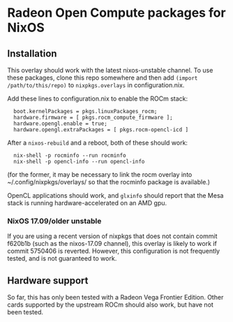 # Radeon Open Compute packages for NixOS

## Installation

This overlay should work with the latest nixos-unstable channel. To use these
packages, clone this repo somewhere and then add `(import /path/to/this/repo)`
to `nixpkgs.overlays` in configuration.nix.

Add these lines to configuration.nix to enable the ROCm stack:
```
  boot.kernelPackages = pkgs.linuxPackages_rocm;
  hardware.firmware = [ pkgs.rocm_compute_firmware ];
  hardware.opengl.enable = true;
  hardware.opengl.extraPackages = [ pkgs.rocm-opencl-icd ]
```

After a `nixos-rebuild` and a reboot, both of these should work:
```
  nix-shell -p rocminfo --run rocminfo
  nix-shell -p opencl-info --run opencl-info
```

(for the former, it may be necessary to link the rocm overlay into
~/.config/nixpkgs/overlays/ so that the rocminfo package is available.)

OpenCL applications should work, and `glxinfo` should report that the Mesa
stack is running hardware-accelerated on an AMD gpu.

### NixOS 17.09/older unstable

If you are using a recent version of nixpkgs that does not contain commit
f620b1b (such as the nixos-17.09 channel), this overlay is likely to work if
commit 5750406 is reverted.  However, this configuration is not frequently
tested, and is not guaranteed to work.

## Hardware support

So far, this has only been tested with a Radeon Vega Frontier Edition.  Other
cards supported by the upstream ROCm should also work, but have not been
tested.
